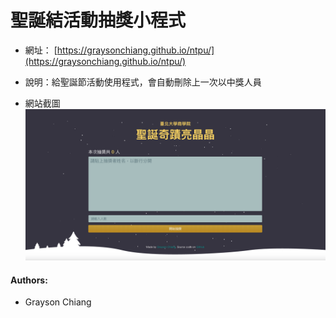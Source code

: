 # 聖誕結活動抽獎小程式

* 網址： [https://graysonchiang.github.io/ntpu/](https://graysonchiang.github.io/ntpu/)

* 說明：給聖誕節活動使用程式，會自動刪除上一次以中獎人員

* 網站截圖
![](lib/screen.png)


#### Authors:
* Grayson Chiang